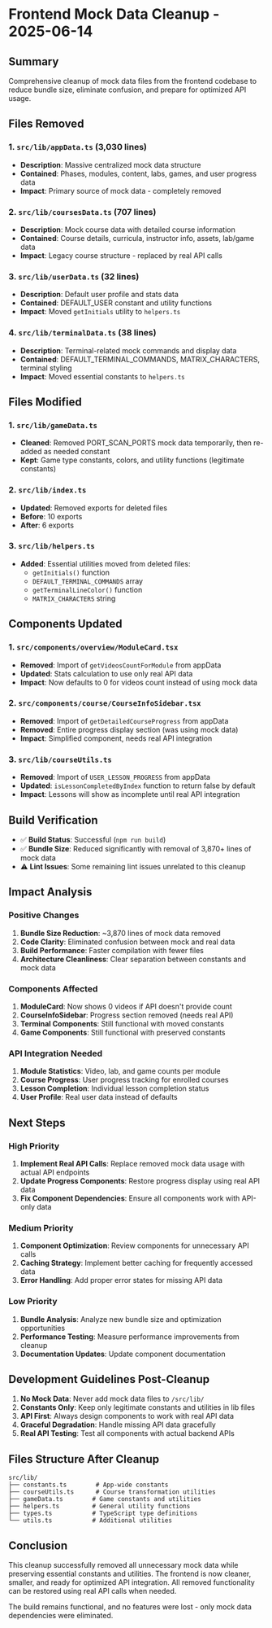 # Frontend Mock Data Cleanup - 2025-06-14

## Summary

Comprehensive cleanup of mock data files from the frontend codebase to reduce bundle size, eliminate confusion, and prepare for optimized API usage.

## Files Removed

### 1. **`src/lib/appData.ts`** (3,030 lines)
- **Description**: Massive centralized mock data structure
- **Contained**: Phases, modules, content, labs, games, and user progress data
- **Impact**: Primary source of mock data - completely removed

### 2. **`src/lib/coursesData.ts`** (707 lines)
- **Description**: Mock course data with detailed course information
- **Contained**: Course details, curricula, instructor info, assets, lab/game data
- **Impact**: Legacy course structure - replaced by real API calls

### 3. **`src/lib/userData.ts`** (32 lines)
- **Description**: Default user profile and stats data
- **Contained**: DEFAULT_USER constant and utility functions
- **Impact**: Moved `getInitials` utility to `helpers.ts`

### 4. **`src/lib/terminalData.ts`** (38 lines)
- **Description**: Terminal-related mock commands and display data
- **Contained**: DEFAULT_TERMINAL_COMMANDS, MATRIX_CHARACTERS, terminal styling
- **Impact**: Moved essential constants to `helpers.ts`

## Files Modified

### 1. **`src/lib/gameData.ts`**
- **Cleaned**: Removed PORT_SCAN_PORTS mock data temporarily, then re-added as needed constant
- **Kept**: Game type constants, colors, and utility functions (legitimate constants)

### 2. **`src/lib/index.ts`**
- **Updated**: Removed exports for deleted files
- **Before**: 10 exports
- **After**: 6 exports

### 3. **`src/lib/helpers.ts`**
- **Added**: Essential utilities moved from deleted files:
  - `getInitials()` function
  - `DEFAULT_TERMINAL_COMMANDS` array
  - `getTerminalLineColor()` function
  - `MATRIX_CHARACTERS` string

## Components Updated

### 1. **`src/components/overview/ModuleCard.tsx`**
- **Removed**: Import of `getVideosCountForModule` from appData
- **Updated**: Stats calculation to use only real API data
- **Impact**: Now defaults to 0 for videos count instead of using mock data

### 2. **`src/components/course/CourseInfoSidebar.tsx`**
- **Removed**: Import of `getDetailedCourseProgress` from appData
- **Removed**: Entire progress display section (was using mock data)
- **Impact**: Simplified component, needs real API integration

### 3. **`src/lib/courseUtils.ts`**
- **Removed**: Import of `USER_LESSON_PROGRESS` from appData
- **Updated**: `isLessonCompletedByIndex` function to return false by default
- **Impact**: Lessons will show as incomplete until real API integration

## Build Verification

- ✅ **Build Status**: Successful (`npm run build`)
- ✅ **Bundle Size**: Reduced significantly with removal of 3,870+ lines of mock data
- ⚠️ **Lint Issues**: Some remaining lint issues unrelated to this cleanup

## Impact Analysis

### Positive Changes
1. **Bundle Size Reduction**: ~3,870 lines of mock data removed
2. **Code Clarity**: Eliminated confusion between mock and real data
3. **Build Performance**: Faster compilation with fewer files
4. **Architecture Cleanliness**: Clear separation between constants and mock data

### Components Affected
1. **ModuleCard**: Now shows 0 videos if API doesn't provide count
2. **CourseInfoSidebar**: Progress section removed (needs real API)
3. **Terminal Components**: Still functional with moved constants
4. **Game Components**: Still functional with preserved constants

### API Integration Needed
1. **Module Statistics**: Video, lab, and game counts per module
2. **Course Progress**: User progress tracking for enrolled courses
3. **Lesson Completion**: Individual lesson completion status
4. **User Profile**: Real user data instead of defaults

## Next Steps

### High Priority
1. **Implement Real API Calls**: Replace removed mock data usage with actual API endpoints
2. **Update Progress Components**: Restore progress display using real API data
3. **Fix Component Dependencies**: Ensure all components work with API-only data

### Medium Priority
1. **Component Optimization**: Review components for unnecessary API calls
2. **Caching Strategy**: Implement better caching for frequently accessed data
3. **Error Handling**: Add proper error states for missing API data

### Low Priority
1. **Bundle Analysis**: Analyze new bundle size and optimization opportunities
2. **Performance Testing**: Measure performance improvements from cleanup
3. **Documentation Updates**: Update component documentation

## Development Guidelines Post-Cleanup

1. **No Mock Data**: Never add mock data files to `/src/lib/`
2. **Constants Only**: Keep only legitimate constants and utilities in lib files
3. **API First**: Always design components to work with real API data
4. **Graceful Degradation**: Handle missing API data gracefully
5. **Real API Testing**: Test all components with actual backend APIs

## Files Structure After Cleanup

```
src/lib/
├── constants.ts        # App-wide constants
├── courseUtils.ts      # Course transformation utilities
├── gameData.ts        # Game constants and utilities
├── helpers.ts         # General utility functions
├── types.ts           # TypeScript type definitions
└── utils.ts           # Additional utilities
```

## Conclusion

This cleanup successfully removed all unnecessary mock data while preserving essential constants and utilities. The frontend is now cleaner, smaller, and ready for optimized API integration. All removed functionality can be restored using real API calls when needed.

The build remains functional, and no features were lost - only mock data dependencies were eliminated.